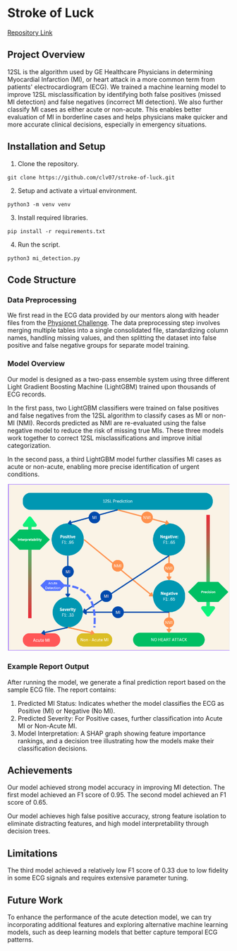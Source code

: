 # Stroke of Luck 
[Repository Link](https://github.com/clv07/stroke-of-luck)

## Project Overview
12SL is the algorithm used by GE Healthcare Physicians in determining Myocardial Infarction (MI), or heart attack in a more common term from patients' electrocardiogram (ECG). We trained a machine learning model to improve 12SL misclassification by identifying both false positives (missed MI detection) and false negatives (incorrect MI detection). We also further classify MI cases as either acute or non-acute. This enables better evaluation of MI in borderline cases and helps physicians make quicker and more accurate clinical decisions, especially in emergency situations.

## Installation and Setup
1. Clone the repository.
```
git clone https://github.com/clv07/stroke-of-luck.git
```
2. Setup and activate a virtual environment.
```
python3 -m venv venv
```
3. Install required libraries. 
```
pip install -r requirements.txt
```
4. Run the script.
```
python3 mi_detection.py
```

## Code Structure

### Data Preprocessing
We first read in the ECG data provided by our mentors along with header files from the [Physionet Challenge](https://moody-challenge.physionet.org/2021/). The data preprocessing step involves merging multiple tables into a single consolidated file, standardizing column names, handling missing values, and then splitting the dataset into false positive and false negative groups for separate model training.

### Model Overview
Our model is designed as a two-pass ensemble system using three different Light Gradient Boosting Machine (LightGBM) trained upon thousands of ECG records.

In the first pass, two LightGBM classifiers were trained on false positives and false negatives from the 12SL algorithm to classify cases as MI or non-MI (NMI). Records predicted as NMI are re-evaluated using the false negative model to reduce the risk of missing true MIs. These three models work together to correct 12SL misclassifications and improve initial categorization.

In the second pass, a third LightGBM model further classifies MI cases as acute or non-acute, enabling more precise identification of urgent conditions.

![Machine Learning Model Design](readme_images/models.png)

### Example Report Output
After running the model, we generate a final prediction report based on the sample ECG file. 
The report contains:
1. Predicted MI Status: Indicates whether the model classifies the ECG as Positive (MI) or Negative (No MI).
2. Predicted Severity: For Positive cases, further classification into Acute MI or Non-Acute MI.
3. Model Interpretation: A SHAP graph showing feature importance rankings, and a decision tree illustrating how the models make their classification decisions.

## Achievements
Our model achieved strong model accuracy in improving MI detection. The first model achieved an F1 score of 0.95. The second model achieved an F1 score of 0.65. 

Our model achieves high false positive accuracy, strong feature isolation to eliminate distracting features, and high model interpretability through decision trees.

## Limitations

The third model achieved a relatively low F1 score of 0.33 due to low fidelity in some ECG signals and requires extensive parameter tuning. 

## Future Work

To enhance the performance of the acute detection model, we can try incorporating additional features and exploring alternative machine learning models, such as deep learning models that better capture temporal ECG patterns. 